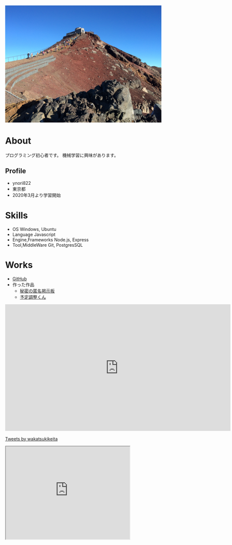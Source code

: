 ![富士登山時の写真](IMG_0112.JPG)

# About
プログラミング初心者です。
機械学習に興味があります。

## Profile
- ynori822
- 東京都
- 2020年3月より学習開始

# Skills
- OS                Windows, Ubuntu
- Language          Javascript
- Engine,Frameworks Node.js, Express
- Tool,MiddleWare   Git, PostgresSQL

# Works
- [GitHub](https://github.com/ynori822)
- 作った作品
  - [秘密の匿名掲示板](https://warm-cliffs-59742.herokuapp.com/posts)
  - [予定調整くん](https://blooming-wave-19578.herokuapp.com/)
  
<iframe width="727" height="409" src="https://www.youtube.com/embed/xpPJIKUsbls" frameborder="0" allow="accelerometer; autoplay; clipboard-write; encrypted-media; gyroscope; picture-in-picture" allowfullscreen></iframe>

<a class="twitter-timeline" data-width="400" data-height="600" href="https://twitter.com/wakatsukikeita?ref_src=twsrc%5Etfw">Tweets by wakatsukikeita</a> <script async src="https://platform.twitter.com/widgets.js" charset="utf-8"></script>

<iframe src="https://www.openprocessing.org/sketch/1035466/embed/" width="400" height="300"></iframe>
